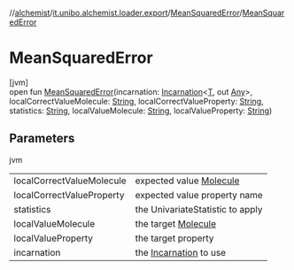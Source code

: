 //[alchemist](../../../index.md)/[it.unibo.alchemist.loader.export](../index.md)/[MeanSquaredError](index.md)/[MeanSquaredError](-mean-squared-error.md)

# MeanSquaredError

[jvm]\
open fun [MeanSquaredError](-mean-squared-error.md)(incarnation: [Incarnation](../../it.unibo.alchemist.model.interfaces/-incarnation/index.md)<[T](../../it.unibo.alchemist.loader.deployments/-deployment/get-associated-linking-rule.md), out [Any](https://kotlinlang.org/api/latest/jvm/stdlib/kotlin/-any/index.html)>, localCorrectValueMolecule: [String](https://docs.oracle.com/javase/8/docs/api/java/lang/String.html), localCorrectValueProperty: [String](https://docs.oracle.com/javase/8/docs/api/java/lang/String.html), statistics: [String](https://docs.oracle.com/javase/8/docs/api/java/lang/String.html), localValueMolecule: [String](https://docs.oracle.com/javase/8/docs/api/java/lang/String.html), localValueProperty: [String](https://docs.oracle.com/javase/8/docs/api/java/lang/String.html))

## Parameters

jvm

| | |
|---|---|
| localCorrectValueMolecule | expected value [Molecule](../../it.unibo.alchemist.model.interfaces/-molecule/index.md) |
| localCorrectValueProperty | expected value property name |
| statistics | the UnivariateStatistic to apply |
| localValueMolecule | the target [Molecule](../../it.unibo.alchemist.model.interfaces/-molecule/index.md) |
| localValueProperty | the target property |
| incarnation | the [Incarnation](../../it.unibo.alchemist.model.interfaces/-incarnation/index.md) to use |
